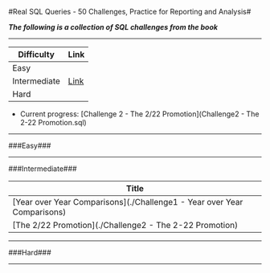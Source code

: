 #Real SQL Queries - 50 Challenges, Practice for Reporting and Analysis#

***The following is a collection of SQL challenges from the book***

---

Difficulty|Link|
-----|-----|
Easy||
Intermediate|[Link](./README.md#Intermediate)|
Hard||

* Current progress: [Challenge 2 - The 2/22 Promotion](Challenge2 - The 2-22 Promotion.sql)

---

###Easy###

---
###Intermediate###

Title|
-----|
[Year over Year Comparisons](./Challenge1 - Year over Year Comparisons)|
[The 2/22 Promotion](./Challenge2 - The 2-22 Promotion)|

---

###Hard###

---
